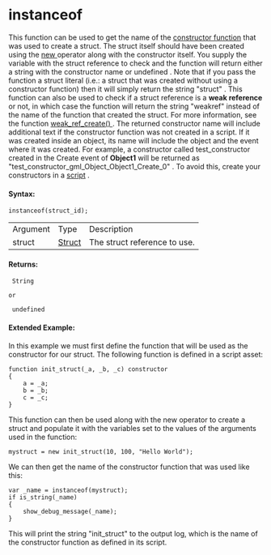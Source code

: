 # instanceof

This function can be used to get the name of the [constructor
function](../../GML_Overview/Structs) that was used to create a
struct. The struct itself should have been created using the [
](../../GML_Overview/Language_Features/new) [ new
](../../GML_Overview/Language_Features/new) operator along with the
constructor itself. You supply the variable with the struct reference to
check and the function will return either a string with the constructor
name or undefined . Note that if you pass the function a struct literal
(i.e.: a struct that was created without using a constructor function)
then it will simply return the string "struct" . This function can also
be used to check if a struct reference is a **weak reference** or not,
in which case the function will return the string "weakref" instead of
the name of the function that created the struct. For more information,
see the function [ weak_ref_create()
](../Garbage_Collection/weak_ref_create) . The returned constructor
name will include additional text if the constructor function was not
created in a script. If it was created inside an object, its name will
include the object and the event where it was created. For example, a
constructor called test_constructor created in the Create event of
**Object1** will be returned as
"test_constructor_gml_Object_Object1_Create_0" . To avoid this, create
your constructors in a [script](../../GML_Overview/Script_Functions)
.

#### Syntax:

``` gml
instanceof(struct_id);
```

|          |                                                                     |                              |
|----------|---------------------------------------------------------------------|------------------------------|
| Argument | Type                                                                | Description                  |
| struct   |  [Struct](../../../../GameMaker_Language/GML_Overview/Structs)  | The struct reference to use. |

#### Returns:

``` gml
 String

or

 undefined
```

#### Extended Example:

In this example we must first define the function that will be used as
the constructor for our struct. The following function is defined in a
script asset:

``` gml
function init_struct(_a, _b, _c) constructor
{
    a = _a;
    b = _b;
    c = _c;
}
```

This function can then be used along with the new operator to create a
struct and populate it with the variables set to the values of the
arguments used in the function:

``` gml
mystruct = new init_struct(10, 100, "Hello World");
```

We can then get the name of the constructor function that was used like
this:

``` gml
var _name = instanceof(mystruct);
if is_string(_name)
{
    show_debug_message(_name);
}
```

This will print the string "init_struct" to the output log, which is the
name of the constructor function as defined in its script.
